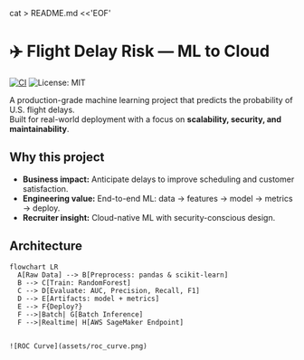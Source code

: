 cat > README.md <<'EOF'
# ✈️ Flight Delay Risk — ML to Cloud
[![CI](https://github.com/saidnoor-bot/aws-sagemaker-flight-delays/actions/workflows/ci.yml/badge.svg)](https://github.com/saidnoor-bot/aws-sagemaker-flight-delays/actions/workflows/ci.yml) ![License: MIT](https://img.shields.io/badge/License-MIT-green.svg)

A production-grade machine learning project that predicts the probability of U.S. flight delays.  
Built for real-world deployment with a focus on **scalability, security, and maintainability**.

## Why this project
- **Business impact:** Anticipate delays to improve scheduling and customer satisfaction.
- **Engineering value:** End-to-end ML: data → features → model → metrics → deploy.
- **Recruiter insight:** Cloud-native ML with security-conscious design.

## Architecture
```mermaid
flowchart LR
  A[Raw Data] --> B[Preprocess: pandas & scikit-learn]
  B --> C[Train: RandomForest]
  C --> D[Evaluate: AUC, Precision, Recall, F1]
  D --> E[Artifacts: model + metrics]
  E --> F{Deploy?}
  F -->|Batch| G[Batch Inference]
  F -->|Realtime| H[AWS SageMaker Endpoint]


![ROC Curve](assets/roc_curve.png)
